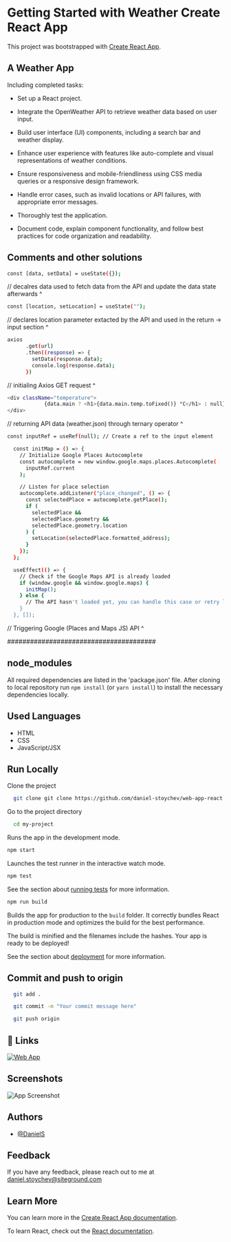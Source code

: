 # Getting Started with Weather Create React App

This project was bootstrapped with [Create React App](https://github.com/facebook/create-react-app).

## A Weather App

Including completed tasks:

- Set up a React project.

- Integrate the OpenWeather API to retrieve weather data based on user input.

- Build user interface (UI) components, including a search bar and weather display.

- Enhance user experience with features like auto-complete and visual
representations of weather conditions.

- Ensure responsiveness and mobile-friendliness using CSS media queries or a responsive design framework.

- Handle error cases, such as invalid locations or API failures, with appropriate error messages.

- Thoroughly test the application.

- Document code, explain component functionality, and follow best practices for code organization and readability.

## Comments and other solutions

```bash
const [data, setData] = useState({});
```
 // decalres data used to fetch data from the API and update the data state afterwards ^

```bash
const [location, setLocation] = useState("");
```
// declares location parameter extacted by the API and used in the return -> input section ^

```bash
axios 
      .get(url)
      .then((response) => {
        setData(response.data);
        console.log(response.data);
      })
```
// initialing Axios GET request ^

```bash
<div className="temperature">
            {data.main ? <h1>{data.main.temp.toFixed()} °C</h1> : null}
</div>
 ```
 // returning API data (weather.json) through ternary operator ^
```bash
const inputRef = useRef(null); // Create a ref to the input element

  const initMap = () => {
    // Initialize Google Places Autocomplete
    const autocomplete = new window.google.maps.places.Autocomplete(
      inputRef.current
    );

    // Listen for place selection
    autocomplete.addListener("place_changed", () => {
      const selectedPlace = autocomplete.getPlace();
      if (
        selectedPlace &&
        selectedPlace.geometry &&
        selectedPlace.geometry.location
      ) {
        setLocation(selectedPlace.formatted_address);
      }
    });
  };

  useEffect(() => {
    // Check if the Google Maps API is already loaded
    if (window.google && window.google.maps) {
      initMap();
    } else {
      // The API hasn't loaded yet, you can handle this case or retry later
    }
  }, []);
  ```
 // Triggering Google (Places and Maps JS) API ^

#######################################

## node_modules 

All required dependencies are listed in the 'package.json' file. After cloning to local repository run `npm install` (or `yarn install`) to install the necessary dependencies locally.

## Used Languages

- HTML
- CSS
- JavaScript/JSX

## Run Locally

Clone the project

```bash
  git clone git clone https://github.com/daniel-stoychev/web-app-react.git
```

Go to the project directory

```bash
  cd my-project
```

Runs the app in the development mode.

```bash
npm start
```

Launches the test runner in the interactive watch mode.

```bash
npm test
```
See the section about [running tests](https://facebook.github.io/create-react-app/docs/running-tests) for more information.

```bash
npm run build
```
Builds the app for production to the `build` folder.
It correctly bundles React in production mode and optimizes the build for the best performance.

The build is minified and the filenames include the hashes.
Your app is ready to be deployed!

See the section about [deployment](https://facebook.github.io/create-react-app/docs/deployment) for more information.

## Commit and push to origin

```bash
  git add .
```
```bash
  git commit -m "Your commit message here"
```
```bash
  git push origin
```

## 🔗 Links
[![Web App](https://img.shields.io/badge/web_app-000?style=for-the-badge&logo=&logoColor=white)](https://reactapp.danielstoychev.com/)

## Screenshots

![App Screenshot](https://reactapp.danielstoychev.com/weather_screen.png)

## Authors

- [@DanielS](https://github.com/daniel-stoychev)

## Feedback

If you have any feedback, please reach out to me at daniel.stoychev@siteground.com

## Learn More

You can learn more in the [Create React App documentation](https://facebook.github.io/create-react-app/docs/getting-started).

To learn React, check out the [React documentation](https://reactjs.org/).


